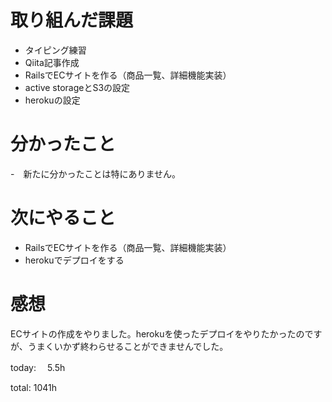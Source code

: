 #  取り組んだ課題
- タイピング練習
- Qiita記事作成
- RailsでECサイトを作る（商品一覧、詳細機能実装）
- active storageとS3の設定
- herokuの設定


# 分かったこと
-　新たに分かったことは特にありません。

# 次にやること
- RailsでECサイトを作る（商品一覧、詳細機能実装）
- herokuでデプロイをする


# 感想
ECサイトの作成をやりました。herokuを使ったデプロイをやりたかったのですが、うまくいかず終わらせることができませんでした。

today: 　5.5h

total: 1041h
